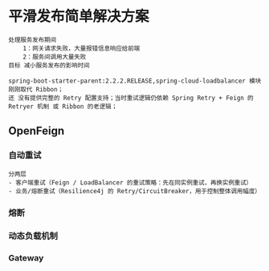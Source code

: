# 平滑发布简单解决方案
    处理服务发布期间
        1：网关请求失败，大量报错信息响应给前端
        2：服务间调用大量失败
    目标 减小服务发布的影响时间

    spring-boot-starter-parent:2.2.2.RELEASE,spring-cloud-loadbalancer 模块刚刚取代 Ribbon；
    还 没有提供完整的 Retry 配置支持；当时重试逻辑仍依赖 Spring Retry + Feign 的 Retryer 机制 或 Ribbon 的老逻辑；
## OpenFeign
### 自动重试
    分两层
    - 客户端重试（Feign / LoadBalancer 的重试策略：先在同实例重试，再换实例重试）
    - 业务/熔断重试（Resilience4j 的 Retry/CircuitBreaker，用于控制整体调用幅度）
### 熔断
### 动态负载机制
    
### Gateway
